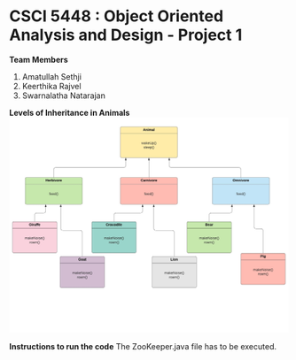 # CSCI 5448 : Object Oriented Analysis and Design - Project 1
**Team  Members** 
1. Amatullah Sethji
2. Keerthika Rajvel
3. Swarnalatha Natarajan

**Levels of Inheritance in Animals**
![Test Image 1](Animals.jpeg)

**Instructions to run the code**
The ZooKeeper.java file has to be executed.
